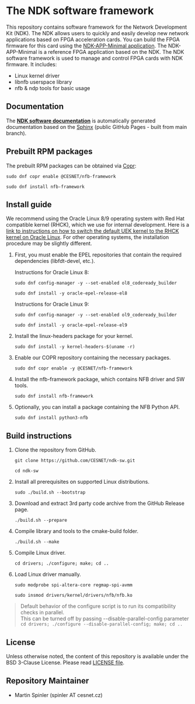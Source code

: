 # The NDK software framework

This repository contains software framework for the Network Development Kit (NDK). The NDK allows users to quickly and easily develop new network applications based on FPGA acceleration cards.
You can build the FPGA firmware for this card using the [NDK-APP-Minimal application](https://github.com/CESNET/ndk-app-minimal/). The NDK-APP-Minimal is a reference FPGA application based on the NDK.
The NDK software framework is used to manage and control FPGA cards with NDK firmware. It includes:
- Linux kernel driver
- libnfb userspace library
- nfb & ndp tools for basic usage

## Documentation

The [**NDK software documentation**](https://cesnet.github.io/ndk-sw) is automatically generated documentation based on the [Sphinx](https://www.sphinx-doc.org) (public GitHub Pages - built from main branch).

## Prebuilt RPM packages

The prebuilt RPM packages can be obtained via [Copr](https://copr.fedorainfracloud.org/coprs/g/CESNET/nfb-framework/):

`sudo dnf copr enable @CESNET/nfb-framework`

`sudo dnf install nfb-framework`

## Install guide

We recommend using the Oracle Linux 8/9 operating system with Red Hat compatible kernel (RHCK), which we use for internal development.
Here is a [link to instructions on how to switch the default UEK kernel to the RHCK kernel on Oracle Linux](https://blogs.oracle.com/linux/post/changing-the-default-kernel-in-oracle-linux-its-as-simple-as-1-2-3).
For other operating systems, the installation procedure may be slightly different.

1. First, you must enable the EPEL repositories that contain the required dependencies (libfdt-devel, etc.).

    Instructions for Oracle Linux 8:

    `sudo dnf config-manager -y --set-enabled ol8_codeready_builder`

    `sudo dnf install -y oracle-epel-release-el8`

    Instructions for Oracle Linux 9:

    `sudo dnf config-manager -y --set-enabled ol9_codeready_builder`

    `sudo dnf install -y oracle-epel-release-el9`

2. Install the linux-headers package for your kernel.

    `sudo dnf install -y kernel-headers-$(uname -r)`

3. Enable our COPR repository containing the necessary packages.

    `sudo dnf copr enable -y @CESNET/nfb-framework`

4. Install the nfb-framework package, which contains NFB driver and SW tools.

    `sudo dnf install nfb-framework`

5. Optionally, you can install a package containing the NFB Python API.

    `sudo dnf install python3-nfb`


## Build instructions

1. Clone the repository from GitHub.

    `git clone https://github.com/CESNET/ndk-sw.git`

    `cd ndk-sw`

2. Install all prerequisites on supported Linux distributions.

    `sudo ./build.sh --bootstrap`

3. Download and extract 3rd party code archive from the GitHub Release page.

	`./build.sh --prepare`

4. Compile library and tools to the cmake-build folder.

    `./build.sh --make`

5. Compile Linux driver.

    `cd drivers; ./configure; make; cd ..`

6. Load Linux driver manually.

    `sudo modprobe spi-altera-core regmap-spi-avmm`

    `sudo insmod drivers/kernel/drivers/nfb/nfb.ko`

> Default behavior of the configure script is to run its compatibility checks in parallel.\
This can be turned off by passing --disable-parallel-config parameter\
`cd drivers; ./configure --disable-parallel-config; make; cd ..`

## License

Unless otherwise noted, the content of this repository is available under the BSD 3-Clause License. Please read [LICENSE file](LICENSE).

## Repository Maintainer

- Martin Spinler (spinler AT cesnet.cz)
